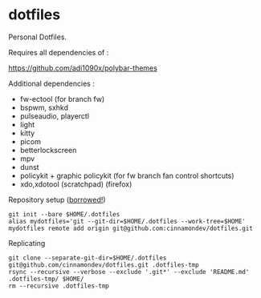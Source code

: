# dotfiles

Personal Dotfiles.

Requires all dependencies of :

https://github.com/adi1090x/polybar-themes

Additional dependencies :

- fw-ectool (for branch fw)
- bspwm, sxhkd
- pulseaudio, playerctl
- light
- kitty
- picom
- betterlockscreen
- mpv
- dunst
- policykit + graphic policykit (for fw branch fan control shortcuts)
- xdo,xdotool (scratchpad) (firefox)

Repository setup ([borrowed!](https://github.com/Siilwyn/my-dotfiles))

```
git init --bare $HOME/.dotfiles
alias mydotfiles='git --git-dir=$HOME/.dotfiles --work-tree=$HOME'
mydotfiles remote add origin git@github.com:cinnamondev/dotfiles.git
```

Replicating

```
git clone --separate-git-dir=$HOME/.dotfiles git@github.com/cinnamondev/dotfiles.git .dotfiles-tmp
rsync --recursive --verbose --exclude '.git*' --exclude 'README.md' .dotfiles-tmp/ $HOME/
rm --recursive .dotfiles-tmp
```
